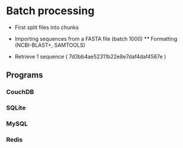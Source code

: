 # Batch processing

* First split files into chunks

* Importing sequences from a FASTA file (batch 1000)
**  Formatting (NCBI-BLAST+, SAMTOOLS)
* Retrieve 1 sequence ( 7d3bb4ae52311b22e8e7daf4daf4587e )

## Programs

### CouchDB

### SQLite

### MySQL

### Redis 



